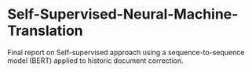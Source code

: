 # Self-Supervised-Neural-Machine-Translation
Final report on Self-supervised approach using a sequence-to-sequence model (BERT) applied to historic document correction.
